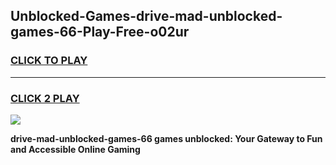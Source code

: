 
## Unblocked-Games-drive-mad-unblocked-games-66-Play-Free-o02ur
<h3>
<a href="https://premium76.site?title=drive-mad-unblocked-games-66&ref=23A">CLICK TO PLAY</a></h3>
<hr>

<h3>
<a href="https://premium76.site?title=drive-mad-unblocked-games-66&ref=23A">CLICK 2 PLAY</a>
  
</h3>

<a href="https://premium76.site?title=drive-mad-unblocked-games-66&ref=23A"><img src="https://clearcache.store/games.png"></a>


**drive-mad-unblocked-games-66 games unblocked: Your Gateway to Fun and Accessible Online Gaming**
